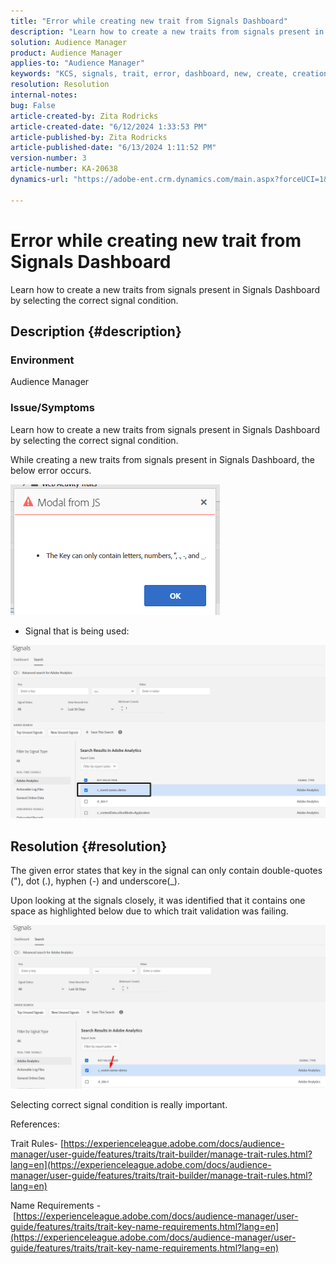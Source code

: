 ```yaml
---
title: "Error while creating new trait from Signals Dashboard"
description: "Learn how to create a new traits from signals present in Signals Dashboard by selecting the correct signal condition."
solution: Audience Manager
product: Audience Manager
applies-to: "Audience Manager"
keywords: "KCS, signals, trait, error, dashboard, new, create, creation, creating"
resolution: Resolution
internal-notes: 
bug: False
article-created-by: Zita Rodricks
article-created-date: "6/12/2024 1:33:53 PM"
article-published-by: Zita Rodricks
article-published-date: "6/13/2024 1:11:52 PM"
version-number: 3
article-number: KA-20638
dynamics-url: "https://adobe-ent.crm.dynamics.com/main.aspx?forceUCI=1&pagetype=entityrecord&etn=knowledgearticle&id=dd41a667-c028-ef11-840b-000d3a372703"

---
```

# Error while creating new trait from Signals Dashboard


Learn how to create a new traits from signals present in Signals Dashboard by selecting the correct signal condition.

## Description {#description}


### Environment

Audience Manager

### Issue/Symptoms

Learn how to create a new traits from signals present in Signals Dashboard by selecting the correct signal condition.



While creating a new traits from signals present in Signals Dashboard, the below error occurs.

![](assets/___e141a667-c028-ef11-840b-000d3a372703___.png)



- Signal that is being used:


![](assets/___e341a667-c028-ef11-840b-000d3a372703___.png)


## Resolution {#resolution}


The given error states that key in the signal can only contain double-quotes ("), dot (.), hyphen (-) and underscore(_).

Upon looking at the signals closely, it was identified that it contains one space as highlighted below due to which trait validation was failing.



![](assets/d04f0008-f63a-ed11-9db1-0022480868ff.png)

Selecting correct signal condition is really important.

References:

Trait Rules- [https://experienceleague.adobe.com/docs/audience-manager/user-guide/features/traits/trait-builder/manage-trait-rules.html?lang=en](https://experienceleague.adobe.com/docs/audience-manager/user-guide/features/traits/trait-builder/manage-trait-rules.html?lang=en)

Name Requirements - [https://experienceleague.adobe.com/docs/audience-manager/user-guide/features/traits/trait-key-name-requirements.html?lang=en](https://experienceleague.adobe.com/docs/audience-manager/user-guide/features/traits/trait-key-name-requirements.html?lang=en)
